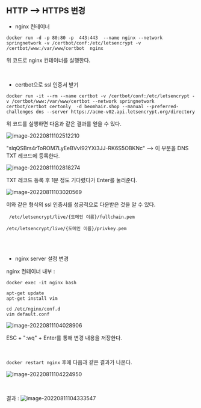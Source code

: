 ## HTTP --> HTTPS 변경

- nginx 컨테이너

```docker run -d -p 80:80 -p  443:443  --name nginx --network springnetwork -v /certbot/conf:/etc/letsencrypt -v /certbot/www:/var/www/certbot  nginx```

위 코드로 nginx 컨테이너를 실행한다.

<br>

- certbot으로 ssl 인증서 받기

```docker run -it --rm --name certbot -v /certbot/conf:/etc/letsencrypt -v /certbot/www:/var/www/certbot --network springnetwork certbot/certbot certonly  -d beomhair.shop --manual --preferred-challenges dns --server https://acme-v02.api.letsencrypt.org/directory```<br>

위 코드를 실행하면 다음과 같은 결과를 얻을 수 있다.

![image-20220811102512210](https://github.com/Developer-SeongBeomPark/HairShop_Project_Study/assets/63636555/94009091-422d-4356-b0d2-4cb8230eab6d)



"slqQSBrs4rToROM7LyEeBVvI92YXi3JJ-RK6S5OBKNc" --> 이 부분을 DNS TXT 레코드에 등록한다.

![image-20220811102818274](https://github.com/Developer-SeongBeomPark/HairShop_Project_Study/assets/63636555/bf726fef-126e-4f50-9224-a871b5e9f0f6)

TXT 레코드 등록 후 1분 정도 기다렸다가 Enter를 눌러준다.<br>

![image-20220811103020569](https://github.com/Developer-SeongBeomPark/HairShop_Project_Study/assets/63636555/1c18c39f-bad6-4871-af08-b186d5542db4)

이와 같은 형식의 ssl 인증서를 성공적으로 다운받은 것을 알 수 있다.

``` /etc/letsencrypt/live/{도메인 이름}/fullchain.pem```

```/etc/letsencrypt/live/{도메인 이름}/privkey.pem```

<br><br>





- nginx server 설정 변경

nginx 컨테이너 내부 :

```
docker exec -it nginx bash

apt-get update
apt-get install vim

cd /etc/nginx/conf.d
vim default.conf
```

![image-20220811104028906](https://github.com/Developer-SeongBeomPark/HairShop_Project_Study/assets/63636555/92be5f28-4918-4b06-b01c-5c51ddf50a73)

ESC + ":wq" + Enter를 통해 변경 내용을 저장한다.

<br>

```docker restart nginx``` 후에 다음과 같은 결과가 나온다.

![image-20220811104224950](https://github.com/Developer-SeongBeomPark/HairShop_Project_Study/assets/63636555/e551913e-be40-4fac-955a-b01674eea76a)

<br>

결과 : ![image-20220811104333547](https://github.com/Developer-SeongBeomPark/HairShop_Project_Study/assets/63636555/b16391fc-1673-431b-92b1-005006e9acaf)
